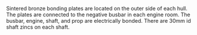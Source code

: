 
Sintered bronze bonding plates are located on the outer side of each hull. The plates are connected to the negative busbar in each engine room. The busbar, engine, shaft, and prop are electrically bonded. There are 30mm id shaft zincs on each shaft. 
